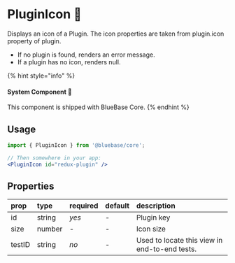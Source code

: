 # PluginIcon 📌

Displays an icon of a Plugin. The icon properties are taken from plugin.icon property of plugin. 

* If no plugin is found, renders an error message. 
* If a plugin has no icon, renders null.

{% hint style="info" %}
#### System Component 📌

This component is shipped with BlueBase Core.
{% endhint %}

## Usage

```jsx
import { PluginIcon } from '@bluebase/core';

// Then somewhere in your app:
<PluginIcon id="redux-plugin" />
```

## Properties

| prop | type | required | default | description |
| :--- | :--- | :--- | :--- | :--- |
| id | string | _yes_ | - | Plugin key |
| size | number | - | - | Icon size |
| testID | string | _no_ | - | Used to locate this view in end-to-end tests. |

 

